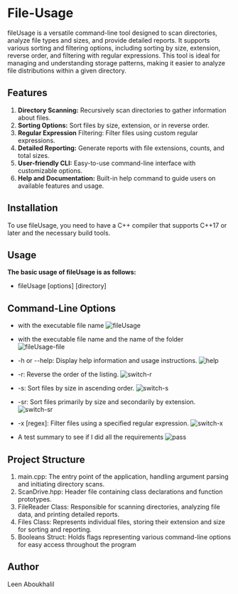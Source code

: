 # File-Usage

fileUsage is a versatile command-line tool designed to scan directories, analyze file types and sizes, 
and provide detailed reports. It supports various sorting and filtering options, including sorting by size, 
extension, reverse order, and filtering with regular expressions. This tool is ideal for managing and 
understanding storage patterns, making it easier to analyze file distributions within a given directory.

## Features
1. **Directory Scanning:** Recursively scan directories to gather information about files.
2. **Sorting Options:** Sort files by size, extension, or in reverse order.
3. **Regular Expression** Filtering: Filter files using custom regular expressions.
4. **Detailed Reporting:** Generate reports with file extensions, counts, and total sizes.
5. **User-friendly CLI:** Easy-to-use command-line interface with customizable options.
6. **Help and Documentation:** Built-in help command to guide users on available features and usage.

## Installation
To use fileUsage, you need to have a C++ compiler that supports C++17 or later and the necessary build tools.

## Usage
**The basic usage of fileUsage is as follows:**
- fileUsage [options] [directory]

## Command-Line Options
- with the executable file name 
![fileUsage](https://github.com/user-attachments/assets/bd732600-b88e-491b-ad19-763672d1a09e)

- with the executable file name and the name of the folder 
![fileUsage-file](https://github.com/user-attachments/assets/6a3d1b13-6cd3-4342-8df3-81ae4ba29725)

- -h or --help: Display help information and usage instructions.
![help](https://github.com/user-attachments/assets/f137707c-9111-4ae4-be18-75db5c6a7ff2)

- -r: Reverse the order of the listing.
![switch-r](https://github.com/user-attachments/assets/8b8063ea-8f23-4e61-bfeb-b1d6d2f89bc5)

- -s: Sort files by size in ascending order.
![switch-s](https://github.com/user-attachments/assets/4d923451-e146-407a-815b-d06a5e13eb43)

- -sr: Sort files primarily by size and secondarily by extension.
![switch-sr](https://github.com/user-attachments/assets/aa874acf-6dc0-405c-aa86-1d3d12e9e171)

- -x [regex]: Filter files using a specified regular expression.
![switch-x](https://github.com/user-attachments/assets/e6fad4c3-63d4-4b42-8241-dba07cf012d1)

- A test summary to see if I did all the requirements 
![pass](https://github.com/user-attachments/assets/321d668c-5760-469b-b954-871db8c6c193)

## Project Structure
1. main.cpp: The entry point of the application, handling argument parsing and initiating directory scans.
2. ScanDrive.hpp: Header file containing class declarations and function prototypes.
3. FileReader Class: Responsible for scanning directories, analyzing file data, and printing detailed reports.
4. Files Class: Represents individual files, storing their extension and size for sorting and reporting.
5. Booleans Struct: Holds flags representing various command-line options for easy access throughout the program

## Author
Leen Aboukhalil 



